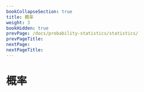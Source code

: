 ```yaml
---
bookCollapseSection: true
title: 概率
weight: 3
bookHidden: true
prevPage: /docs/probability-statistics/statistics/
prevPageTitle: 
nextPage: 
nextPageTitle: 
---
```


# 概率

